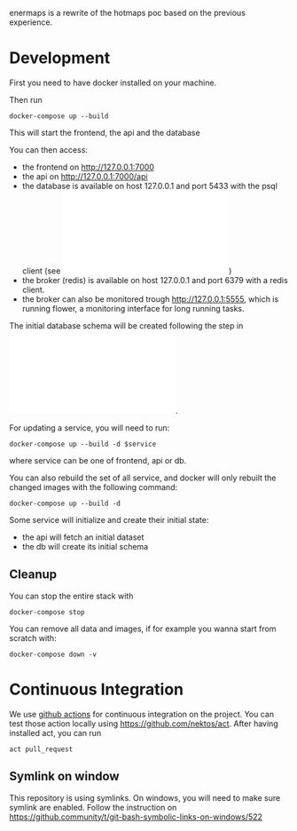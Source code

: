 enermaps is a rewrite of the hotmaps poc based on the previous experience.

# Development
First you need to have docker installed on your machine.

Then run

```
docker-compose up --build
```
This will start the frontend, the api and the database

You can then access:

* the frontend on http://127.0.0.1:7000
* the api on http://127.0.0.1:7000/api
* the database is available on host 127.0.0.1 and port 5433 with the psql 
client (see ![](db/README.md))
* the broker (redis) is available on host 127.0.0.1 and port 6379 with a redis client.
* the broker can also be monitored trough http://127.0.0.1:5555, which is running flower, a monitoring interface for long running tasks.

The initial database schema will be created following the step in ![](db/README.md).

For updating a service, you will need to run:

```
docker-compose up --build -d $service
```

where service can be one of frontend, api or db.

You can also rebuild the set of all service, and docker will only rebuilt the 
changed images with the following command:

```
docker-compose up --build -d
```

Some service will initialize and create their initial state:

* the api will fetch an initial dataset
* the db will create its initial schema

## Cleanup

You can stop the entire stack with

```
docker-compose stop
```

You can remove all data and images, if for example you wanna start from scratch with:

```
docker-compose down -v
```

# Continuous Integration

We use [github actions](https://github.com/features/actions) for continuous integration on the project.
You can test those action locally using https://github.com/nektos/act. After having installed act, you can run

```
act pull_request
```

## Symlink on window

This repository is using symlinks. On windows, you will need to make sure symlink are enabled. Follow the instruction on
https://github.community/t/git-bash-symbolic-links-on-windows/522
